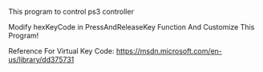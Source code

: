 This program to control ps3 controller

Modify hexKeyCode in PressAndReleaseKey Function And Customize This Program!

Reference For Virtual Key Code: https://msdn.microsoft.com/en-us/library/dd375731

